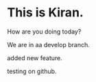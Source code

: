 # This is Kiran.

How are you doing today?

We are in aa develop branch.

added new feature.

testing on github.